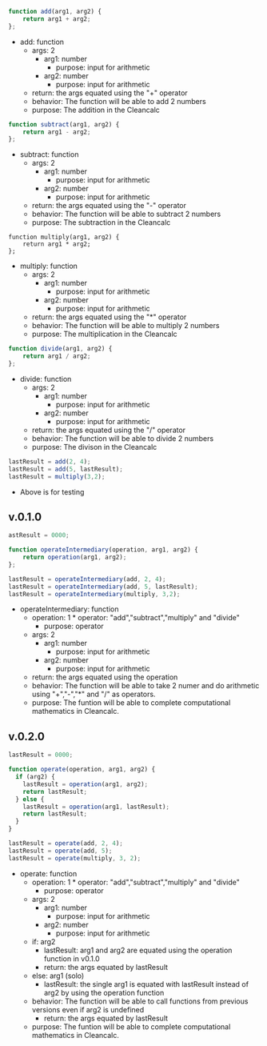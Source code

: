 
```javascript
function add(arg1, arg2) {
	return arg1 + arg2;
};
```
*   add: function
    *   args: 2 
        *   arg1: number 
            *   purpose: input for arithmetic 
        *   arg2: number 
            *   purpose: input for arithmetic
    *   return: the args equated using the "+" operator
    *   behavior:  The function will be able to add 2 numbers
    *   purpose:  The addition in the Cleancalc

```javascript
function subtract(arg1, arg2) {
	return arg1 - arg2;
};
```
*   subtract: function
    *   args: 2 
        *   arg1: number 
            *   purpose: input for arithmetic 
        *   arg2: number 
            *   purpose: input for arithmetic
    *   return: the args equated using the "-" operator
    *   behavior:  The function will be able to subtract 2 numbers
    *   purpose:  The subtraction in the Cleancalc

```javascriptS
function multiply(arg1, arg2) {
	return arg1 * arg2;
};
```
*   multiply: function
    *   args: 2 
        *   arg1: number 
            *   purpose: input for arithmetic 
        *   arg2: number 
            *   purpose: input for arithmetic
    *   return: the args equated using the "*" operator
    *   behavior:  The function will be able to multiply 2 numbers
    *   purpose:  The multiplication in the Cleancalc

```javascript
function divide(arg1, arg2) {
	return arg1 / arg2;
};
```
*   divide: function
    *   args: 2 
        *   arg1: number 
            *   purpose: input for arithmetic 
        *   arg2: number 
            *   purpose: input for arithmetic
    *   return: the args equated using the "/" operator
    *   behavior:  The function will be able to divide 2 numbers
    *   purpose:  The divison in the Cleancalc

```javascript
lastResult = add(2, 4);
lastResult = add(5, lastResult);
lastResult = multiply(3,2);
```
 *    Above is for testing

 v.0.1.0 
---
```javascript
astResult = 0000;

function operateIntermediary(operation, arg1, arg2) {
	return operation(arg1, arg2);
};

lastResult = operateIntermediary(add, 2, 4);
lastResult = operateIntermediary(add, 5, lastResult);
lastResult = operateIntermediary(multiply, 3,2);
```
*   operateIntermediary: function
    *   operation: 1
            *   operator: "add","subtract","multiply" and "divide"
        *   purpose: operator
    *   args: 2 
        *   arg1: number 
            *   purpose: input for arithmetic 
        *   arg2: number 
            *   purpose: input for arithmetic
    *   return: the args equated using the operation
    *   behavior:  The function will be able to take 2 numer and do arithmetic using "+","-","*" and "/" as operators.
    *   purpose:  The funtion will be able to complete computational mathematics in Cleancalc.

 v.0.2.0 
---
```javascript
lastResult = 0000;

function operate(operation, arg1, arg2) {
  if (arg2) {
    lastResult = operation(arg1, arg2);
    return lastResult;
  } else {
    lastResult = operation(arg1, lastResult);
    return lastResult;
  }
}

lastResult = operate(add, 2, 4);
lastResult = operate(add, 5);
lastResult = operate(multiply, 3, 2);
```
*   operate: function
    *   operation: 1
            *   operator: "add","subtract","multiply" and "divide"
        *   purpose: operator
    *   args: 2 
        *   arg1: number 
            *   purpose: input for arithmetic 
        *   arg2: number 
            *   purpose: input for arithmetic
    *   if: arg2
        *   lastResult: arg1 and arg2 are equated using the operation function in v0.1.0
        *   return: the args equated by lastResult
    *   else: arg1 (solo)
        *   lastResult: the single arg1 is equated with lastResult instead of arg2 by using the operation function  
    *   behavior:  The function will be able to call functions from previous versions even if arg2 is undefined
        *   return: the args equated by lastResult
    *   purpose:  The funtion will be able to complete computational mathematics in Cleancalc.